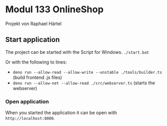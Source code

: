 # Modul 133 OnlineShop
Projekt von Raphael Härtel

## Start application
The project can be started with the Script for Windows.
`./start.bat`

Or with the following to lines:
- `deno run --allow-read --allow-write --unstable ./tools/builder.ts` (build frontend .js files)
- `deno run --allow-net --allow-read ./src/webserver.ts` (starts the webserver)

### Open application
When you started the application it can be open with `http://localhost:8000`.
